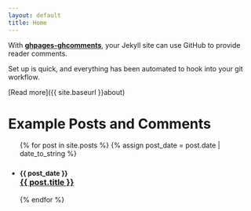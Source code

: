 ```yaml
---
layout: default
title: Home
---
```


With [**ghpages-ghcomments**](https://github.com/wireddown/ghpages-ghcomments/tree/release), your Jekyll site can use GitHub to provide reader comments. 

Set up is quick, and everything has been automated to hook into your git workflow.

[Read more]({{ site.baseurl }}about)

# Example Posts and Comments

<div>
  <ul class="related-posts">
    {% for post in site.posts %}
      {% assign post_date = post.date | date_to_string %}
      <li>
        <h3>
          <small>{{ post_date }}</small><br>
          <a href="{{ site.baseurl }}{{ post.url }}">{{ post.title }}</a>
        </h3>
      </li>
    {% endfor %}
  </ul>
</div>
